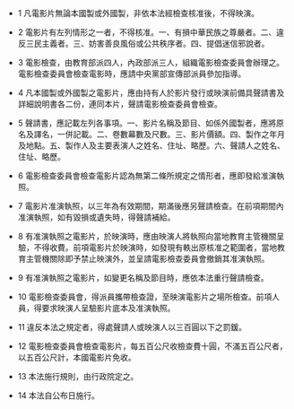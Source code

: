 * 1 凡電影片無論本國製或外國製，非依本法經檢查核准後，不得映演。

* 2 電影片有左列情形之一者，不得核准。一、有損中華民族之尊嚴者。二、違反三民主義者。三、妨害善良風俗或公共秩序者。四、提倡迷信邪說者。

* 3 電影檢查，由教育部派四人，內政部派三人，組織電影檢查委員會辦理之。電影檢查委員會檢查電影時，應請中央黨部宣傳部派員參加指導。

* 4 凡本國製或外國製之電影片，應由持有人於影片發行或映演前備具聲請書及詳細說明書各二份，連同本片，聲請電影檢查委員會檢查。

* 5 聲請書，應記載左列各事項。一、影片名稱及節目、如係外國製者，應將原名及譯名，一併記載。二、卷數幕數及尺數。三、影片價額。四、製作之年月及地點。五、製作人及主要表演人之姓名、住址、略歷。六、聲請人之姓名、住址、略歷。

* 6 電影檢查委員會檢查電影片認為無第二條所規定之情形者，應即發給准演執照。

* 7 電影片准演執照，以三年為有效期間，期滿後應另聲請檢查。在前項期間內准演執照，如有毀損或遺失時，得聲請補給。

* 8 有准演執照之電影片，於映演時，應由映演人將執照向當地教育主管機關呈驗，不得收費。前項電影片於映演時，如發現有軼出原核准之範圍者，當地教育主管機關除即予禁止映演外，並呈請電影檢查委員會撤銷其准演執照。

* 9 有准演執照之電影片，如變更名稱及節目時，應依本法重行聲請檢查。

* 10 電影檢查委員會，得派員攜帶檢查證，至映演電影片之場所檢查。前項人員，得要求映演人呈驗影片底本及准演執照。

* 11 違反本法之規定者，得處聲請人或映演人以三百圓以下之罰鍰。

* 12 電影檢查委員會檢查電影片，每五百公尺收檢查費十圓，不滿五百公尺者，以五百公尺計，本國電影片免收。

* 13 本法施行規則，由行政院定之。

* 14 本法自公布日施行。

